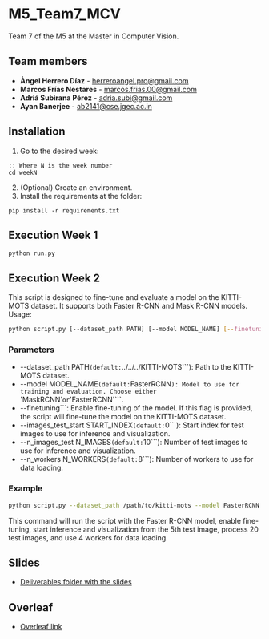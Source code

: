 # M5_Team7_MCV
Team 7 of the M5 at the Master in Computer Vision.

## Team members
- **Àngel Herrero Díaz** - herreroangel.pro@gmail.com
- **Marcos Frías Nestares** - marcos.frias.00@gmail.com
- **Adriá Subirana Pérez** - adria.subi@gmail.com
- **Ayan Banerjee** - ab2141@cse.jgec.ac.in

## Installation
 1. Go to the desired week:
```
:: Where N is the week number
cd weekN
```
 2. (Optional) Create an environment.
 3. Install the requirements at the folder:
```
pip install -r requirements.txt
```

## Execution Week 1
```
python run.py
```
## Execution Week 2
This script is designed to fine-tune and evaluate a model on the KITTI-MOTS dataset. It supports both Faster R-CNN and Mask R-CNN models. Usage:  
```sh
python script.py [--dataset_path PATH] [--model MODEL_NAME] [--finetuning] [--images_test_start START_INDEX] [--n_images_test N_IMAGES] [--n_workers N_WORKERS]
```
### Parameters

- --dataset_path PATH``` (default: ```../../../KITTI-MOTS```): Path to the KITTI-MOTS dataset.
- --model MODEL_NAME``` (default: ```FasterRCNN```): Model to use for training and evaluation. Choose either ```'MaskRCNN'``` or ```'FasterRCNN'```.
- --finetuning```: Enable fine-tuning of the model. If this flag is provided, the script will fine-tune the model on the KITTI-MOTS dataset.
- --images_test_start START_INDEX``` (default: ```0```): Start index for test images to use for inference and visualization.
- --n_images_test N_IMAGES``` (default: ```10```): Number of test images to use for inference and visualization.
- --n_workers N_WORKERS``` (default: ```8```): Number of workers to use for data loading.

### Example
```sh
python script.py --dataset_path /path/to/kitti-mots --model FasterRCNN --finetuning --images_test_start 5 --n_images_test 20 --n_workers 4
```
This command will run the script with the Faster R-CNN model, enable fine-tuning, start inference and visualization from the 5th test image, process 20 test images, and use 4 workers for data loading.

## Slides
- [Deliverables folder with the slides](https://drive.google.com/drive/folders/1u2li3fMPq72JS9kjdGnuZzbt4MwzZuf5?usp=sharing)

## Overleaf
- [Overleaf link](https://discord.com/channels/1083101709582204968/1083101710496575552/1086966990733848586)
